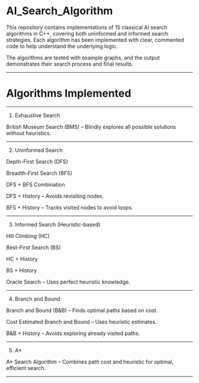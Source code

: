 # AI_Search_Algorithm

This repository contains implementations of 15 classical AI search algorithms in C++, covering both uninformed and informed search strategies. Each algorithm has been implemented with clear, commented code to help understand the underlying logic.

The algorithms are tested with example graphs, and the output demonstrates their search process and final results.

--------------------------------------------------------------------------------------------------------------------

# Algorithms Implemented

--------------------------------------------------------------------------------------------------------------------

1. Exhaustive Search

British Museum Search (BMS) – Blindly explores all possible solutions without heuristics.

-------------------------------------------------------------------------------------------------------------------

2. Uninformed Search

Depth-First Search (DFS)

Breadth-First Search (BFS)

DFS + BFS Combination

DFS + History – Avoids revisiting nodes.

BFS + History – Tracks visited nodes to avoid loops.

------------------------------------------------------------------------------------------------------------------------------------

3. Informed Search (Heuristic-based)

Hill Climbing (HC)

Best-First Search (BS)

HC + History

BS + History

Oracle Search – Uses perfect heuristic knowledge.

--------------------------------------------------------------------------------------------------------------------------------------

4. Branch and Bound

Branch and Bound (B&B) – Finds optimal paths based on cost.

Cost Estimated Branch and Bound – Uses heuristic estimates.

B&B + History – Avoids exploring already visited paths.

--------------------------------------------------------------------------------------------------------------------------------------

5. A*

A* Search Algorithm – Combines path cost and heuristic for optimal, efficient search.

---------------------------------------------------------------------------------------------------------------------------------------
